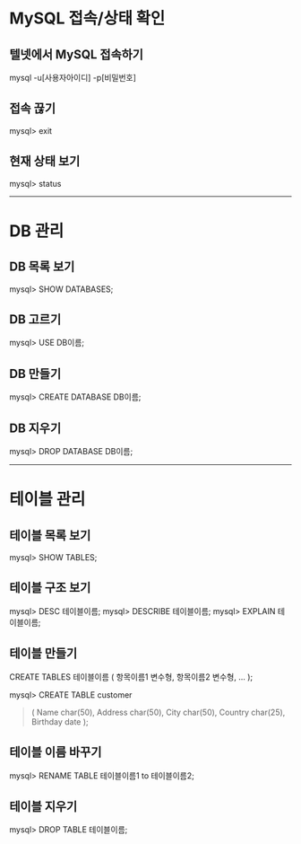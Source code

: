 # MySQL 접속/상태 확인

## 텔넷에서 MySQL 접속하기
mysql -u[사용자아이디] -p[비밀번호]

## 접속 끊기
mysql> exit
 
## 현재 상태 보기
mysql> status

---

# DB 관리
## DB 목록 보기
mysql> SHOW DATABASES;
 

## DB 고르기
mysql> USE DB이름;
 

## DB 만들기
mysql> CREATE DATABASE DB이름;
 

## DB 지우기
mysql> DROP DATABASE DB이름;

---

# 테이블 관리
## 테이블 목록 보기
mysql> SHOW TABLES;
 

## 테이블 구조 보기
mysql> DESC 테이블이름;
mysql> DESCRIBE 테이블이름;
mysql> EXPLAIN 테이블이름;
 

## 테이블 만들기
CREATE TABLES 테이블이름 ( 항목이름1 변수형, 항목이름2 변수형, ... );

mysql> CREATE TABLE customer
> ( Name char(50),
> Address char(50),
> City char(50),
> Country char(25),
> Birthday date );
 

## 테이블 이름 바꾸기
mysql> RENAME TABLE 테이블이름1 to 테이블이름2;
 

## 테이블 지우기
mysql> DROP TABLE 테이블이름;
